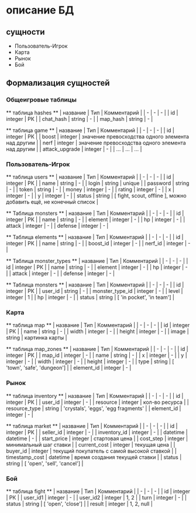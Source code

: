 # описание БД

## сущности

* Пользователь-Игрок
* Карта
* Рынок
* Бой

## Формализация сущностей

### Общеигровые таблицы

** таблица hashes **
| название | Тип | Комментарий |
| - | - | - |
| id | integer | РК |
| chat_hash | string | - |
| map_hash | string | - |

** таблица game **
| название | Тип | Комментарий |
| - | - | - |
| id | integer | РК |
| boost | integer | значение превосходства одного элемента над другим |
| nerf | integer | значение превосходства одного элемента над другим |
| attack_upgrade | integer | - |
| ... | ... | ... |

### Пользователь-Игрок

** таблица users **
| название | Тип | Комментарий |
| - | - | - |
| id | integer | РК |
| name | string | - |
| login | string | unique |
| password | string | - |
| token | string | - |
| money | integer | - |
| rating | integer | - |
| x | integer | - |
| y | integer | - |
| status | string | [ fight, scout, offline ], можно добавить ещё, не конечный список |


** Таблица monsters **
| название | Тип | Комментарий |
| - | - | - |
| id | integer | РК |
| name | string | - |
| element | integer | - |
| hp | integer | - |
| attack | integer | - |
| defense | integer | - |

** Таблица elements **
| название | Тип | Комментарий |
| - | - | - |
| id | integer | РК |
| name | string | - |
| boost_id | integer | - |
| nerf_id | integer | - |

** Таблица monster_types **
| название | Тип | Комментарий |
| - | - | - |
| id | integer | РК |
| name | string | - |
| element | integer | - |
| hp | integer | - |
| attack | integer | - |
| defense | integer | - |


** Таблица monsters **
| название | Тип | Комментарий |
| - | - | - |
| id | integer | РК |
| user_id | string | - |
| monster_type_id | integer | - |
| level | integer | 1 |
| hp | integer | - |
| status | string | [ 'in pocket', 'in team'] |

### Карта

** таблица map **
| название | Тип | Комментарий |
| - | - | - |
| id | integer | РК |
| name | string | - |
| width | integer | - |
| height | integer | - |
| image | string | картинка карты |

** таблица map_zones **
| название | Тип | Комментарий |
| - | - | - |
| id | integer | РК |
| map_id | integer | - |
| name | string | - |
| x | integer | - |
| y | integer | - |
| width | integer | - |
| height | integer | - |
| type | string | [ 'town', 'safe', 'dungeon'] |
| element_id | integer | - |

### Рынок

** таблица inventory **
| название | Тип | Комментарий |
| - | - | - |
| id | integer | РК |
| user_id | integer | - |
| resource | integer | кол-во ресурса |
| resource_type | string | 'crystals', 'eggs', 'egg fragments' |
| element_id | integer | - |

** таблица market **
| название | Тип | Комментарий |
| - | - | - |
| id | integer | РК |
| seller_id | integer | - |
| inventory_id | integer | - |
| datetime | datetime | - |
| start_price | integer | стартовая цена |
| cost_step | integer | минимальный шаг ставки |
| current_cost | integer | текущая цена |
| buyer_id | integer | текущий покупатель с самой высокой ставкой |
| timestamp_cost | datetime | время создания текущей ставки |
| status | string | [ 'open', 'sell', 'cancel'] |

### Бой

** таблица fight **
| название | Тип | Комментарий |
| - | - | - |
| id | integer | РК |
| user_id1 | integer | - |
| user_id2 | integer | 1, 2 |
| turn | integer | - |
| status | string | [ 'open', 'close'] |
| result | integer | 1, 2, null |
